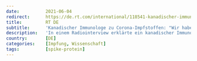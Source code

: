 ```yaml
---
date:          2021-06-04
redirect:      https://de.rt.com/international/118541-kanadischer-immunologe-zu-corona-impfstoffen-haben-grossen-fehler-gemacht/
title:         RT DE
subtitle:      'Kanadischer Immunologe zu Corona-Impfstoffen: "Wir haben einen großen Fehler gemacht"'
description:   'In einem Radiointerview erklärte ein kanadischer Immunologe, dass man mit dem Einsatz von Corona-Impfstoffen einen großen Fehler gemacht habe, da die so produzierten Spike-Proteine toxisch seien. Andere Wissenschaftler widersprechen seinen Aussagen jedoch vehement.'
country:       [DE]
categories:    [Impfung, Wissenschaft]
tags:          [spike-protein]
---
```

